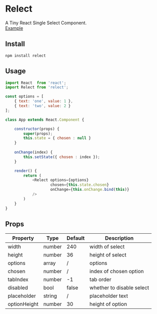# Relect
A Tiny React Single Select Component.    
[Example](http://chenjiahan.github.io/relect/)

## Install

    npm install relect

## Usage
``` javascript
import React  from 'react';
import Relect from 'relect';

const options = [
    { text: 'one', value: 1 },
    { text: 'two', value: 2 }
];

class App extends React.Component {

    constructor(props) {
        super(props);
        this.state = { chosen : null }
    }
    
    onChange(index) {
        this.setState({ chosen : index });
    }

    render() {
        return (
            <Relect options={options}
                    chosen={this.state.chosen}
                    onChange={this.onChange.bind(this)}
            />
        )
    }
}
```
## Props

Property|Type|Default|Description
---|---|---|---
width|number|240|width of select
height|number|36|height of select
options|array|/|options
chosen|number|/|index of chosen option
tabIndex|number|-1|tab order
disabled|bool|false|whether to disable select
placeholder|string|/|placeholder text
optionHeight|number|30|height of option
